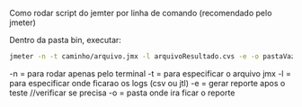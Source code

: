 Como rodar script do jemter por linha de comando (recomendado pelo jmeter)

Dentro da pasta bin, executar:
```bash
jmeter -n -t caminho/arquivo.jmx -l arquivoResultado.cvs -e -o pastaVaziaParaReport/
```

-n = para rodar apenas pelo terminal
-t = para especificar o arquivo jmx
-l = para especificar onde ficarao os logs (csv ou jtl)
-e = gerar reporte apos o teste //verificar se precisa
-o = pasta onde ira ficar o reporte
